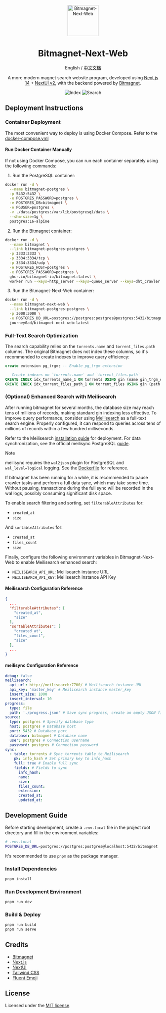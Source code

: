 <div align="center">
<img src=".readme/Logo.svg" width="100" height="100" alt="Bitmagnet-Next-Web" />

<h1>Bitmagnet-Next-Web</h1>

English / [中文文档](./README_zh-CN.md)

A more modern magnet search website program, developed using [Next.js 14](https://nextjs.org/docs/getting-started) + [NextUI v2](https://nextui.org/), with the backend powered by [Bitmagnet](https://github.com/bitmagnet-io/bitmagnet).

![Index](.readme/en_Index.jpg)
![Search](.readme/en_Search.jpg)

</div>

## Deployment Instructions

### Container Deployment

The most convenient way to deploy is using Docker Compose. Refer to the [docker-compose.yml](./docker-compose.yml)

#### Run Docker Container Manually

If not using Docker Compose, you can run each container separately using the following commands:

1. Run the PostgreSQL container:

```bash
docker run -d \
  --name bitmagnet-postgres \
  -p 5432:5432 \
  -e POSTGRES_PASSWORD=postgres \
  -e POSTGRES_DB=bitmagnet \
  -e PGUSER=postgres \
  -v ./data/postgres:/var/lib/postgresql/data \
  --shm-size=1g \
  postgres:16-alpine
```

2. Run the Bitmagnet container:

```bash
docker run -d \
  --name bitmagnet \
  --link bitmagnet-postgres:postgres \
  -p 3333:3333 \
  -p 3334:3334/tcp \
  -p 3334:3334/udp \
  -e POSTGRES_HOST=postgres \
  -e POSTGRES_PASSWORD=postgres \
  ghcr.io/bitmagnet-io/bitmagnet:latest \
  worker run --keys=http_server --keys=queue_server --keys=dht_crawler
```

3. Run the Bitmagnet-Next-Web container:

```bash
docker run -d \
  --name bitmagnet-next-web \
  --link bitmagnet-postgres:postgres \
  -p 3000:3000 \
  -e POSTGRES_DB_URL=postgres://postgres:postgres@postgres:5432/bitmagnet \
  journey0ad/bitmagnet-next-web:latest
```

### Full-Text Search Optimization

The search capability relies on the `torrents.name` and `torrent_files.path` columns. The original Bitmagnet does not index these columns, so it's recommended to create indexes to improve query efficiency:

```sql
create extension pg_trgm; -- Enable pg_trgm extension

-- Create indexes on `torrents.name` and `torrent_files.path`
CREATE INDEX idx_torrents_name_1 ON torrents USING gin (name gin_trgm_ops);
CREATE INDEX idx_torrent_files_path_1 ON torrent_files USING gin (path gin_trgm_ops);
```

### (Optional) Enhanced Search with Meilisearch

After running bitmagnet for several months, the database size may reach tens of millions of records, making standard gin indexing less effective. To improve query performance, consider using [Meilisearch](https://github.com/meilisearch/meilisearch) as a full-text search engine. Properly configured, it can respond to queries across tens of millions of records within a few hundred milliseconds.

Refer to the Meilisearch [installation guide](https://www.meilisearch.com/docs/learn/getting_started/installation#local-installation) for deployment. For data synchronization, see the official meilisync PostgreSQL [guide](https://www.meilisearch.com/docs/guides/database/meilisync_postgresql).

> [!NOTE]  
> meilisync requires the `wal2json` plugin for PostgreSQL and `wal_level=logical` logging. See the [Dockerfile](https://gist.github.com/journey-ad/77096356f2d65ecd6259b8546f39a1d6) for reference.
>
> If bitmagnet has been running for a while, it is recommended to pause crawler tasks and perform a full data sync, which may take some time. Without pausing, transactions during the full sync will be recorded in the wal logs, possibly consuming significant disk space.

To enable search filtering and sorting, set `filterableAttributes` for:
- `created_at`
- `size`

And `sortableAttributes` for:
- `created_at`
- `files_count`
- `size`

Finally, configure the following environment variables in Bitmagnet-Next-Web to enable Meilisearch enhanced search:
- `MEILISEARCH_API_URL`: Meilisearch instance URL
- `MEILISEARCH_API_KEY`: Meilisearch instance API Key

#### Meilisearch Configuration Reference
```json
{
  ...
  "filterableAttributes": [
    "created_at",
    "size"
  ],
  "sortableAttributes": [
    "created_at",
    "files_count",
    "size"
  ],
  ...
}
```

#### meilisync Configuration Reference
```yaml
debug: false
meilisearch:
  api_url: http://meilisearch:7700/ # Meilisearch instance URL
  api_key: 'master_key' # Meilisearch instance master_key
  insert_size: 1000
  insert_interval: 10
progress:
  type: file
  path: './progress.json' # Save sync progress, create an empty JSON file in the specified directory beforehand, or meilisync will error
source:
  type: postgres # Specify database type
  host: postgres # Database host
  port: 5432 # Database port
  database: bitmagnet # Database name
  user: postgres # Connection username
  password: postgres # Connection password
sync:
  - table: torrents # Sync torrents table to Meilisearch
    pk: info_hash # Set primary key to info_hash
    full: true # Enable full sync
    fields: # Fields to sync
      info_hash:
      name:
      size:
      files_count:
      extension:
      created_at:
      updated_at:
```

## Development Guide

Before starting development, create a `.env.local` file in the project root directory and fill in the environment variables:

```bash
# .env.local
POSTGRES_DB_URL=postgres://postgres:postgres@localhost:5432/bitmagnet
```

It's recommended to use `pnpm` as the package manager.

### Install Dependencies

```bash
pnpm install
```

### Run Development Environment

```bash
pnpm run dev
```

### Build & Deploy

```bash
pnpm run build
pnpm run serve
```

## Credits

- [Bitmagnet](https://github.com/bitmagnet-io/bitmagnet)
- [Next.js](https://nextjs.org/)
- [NextUI](https://nextui.org/)
- [Tailwind CSS](https://tailwindcss.com/)
- [Fluent Emoji](https://github.com/microsoft/fluentui-emoji)

## License

Licensed under the [MIT license](./LICENSE).

